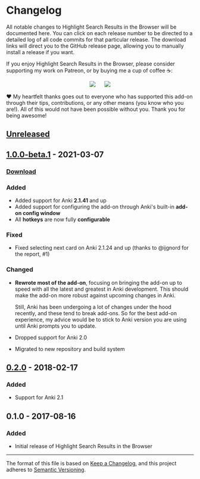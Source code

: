 # Changelog

All notable changes to Highlight Search Results in the Browser will be documented here. You can click on each release number to be directed to a detailed log of all code commits for that particular release. The download links will direct you to the GitHub release page, allowing you to manually install a release if you want.

If you enjoy Highlight Search Results in the Browser, please consider supporting my work on Patreon, or by buying me a cup of coffee :coffee::

<p align="center">
<a href="https://www.patreon.com/glutanimate" rel="nofollow" title="Support me on Patreon 😄"><img src="https://glutanimate.com/logos/patreon_button.svg"></a>      <a href="https://ko-fi.com/X8X0L4YV" rel="nofollow" title="Buy me a coffee 😊"><img src="https://glutanimate.com/logos/kofi_button.svg"></a>
</p>

:heart: My heartfelt thanks goes out to everyone who has supported this add-on through their tips, contributions, or any other means (you know who you are!). All of this would not have been possible without you. Thank you for being awesome!

## [Unreleased]

## [1.0.0-beta.1] - 2021-03-07

### [Download](https://github.com/glutanimate/highlight-search-results/releases/tag/v1.0.0-beta.1)

### Added

- Added support for Anki **2.1.41** and up
- Added support for configuring the add-on through Anki's built-in **add-on config window**
- All **hotkeys** are now fully **configurable**

### Fixed

- Fixed selecting next card on Anki 2.1.24 and up (thanks to @ijgnord for the report, #1)

### Changed

- **Rewrote most of the add-on**, focusing on bringing the add-on up to speed with all the latest and greatest in Anki development. This should make the add-on more robust against upcoming changes in Anki.

    Still, Anki has been undergoing a lot of changes under the hood recently, and these tend to break add-ons. So for the best add-on experience, my advice would be to stick to Anki version you are using until Anki prompts you to update.
- Dropped support for Anki 2.0
- Migrated to new repository and build system

## [0.2.0] - 2018-02-17

### Added

- Support for Anki 2.1

## 0.1.0 - 2017-08-16

### Added

- Initial release of Highlight Search Results in the Browser

[Unreleased]: https://github.com/glutanimate/highlight-search-results/compare/v1.0.0-beta.1...HEAD
[1.0.0-beta.1]: https://github.com/glutanimate/highlight-search-results/compare/v0.2.0...v1.0.0-beta.1
[0.2.0]: https://github.com/glutanimate/highlight-search-results/releases/tag/v0.2.0


-----

The format of this file is based on [Keep a Changelog](https://keepachangelog.com/en/1.0.0/), and this project adheres to [Semantic Versioning](https://semver.org/spec/v2.0.0.html).